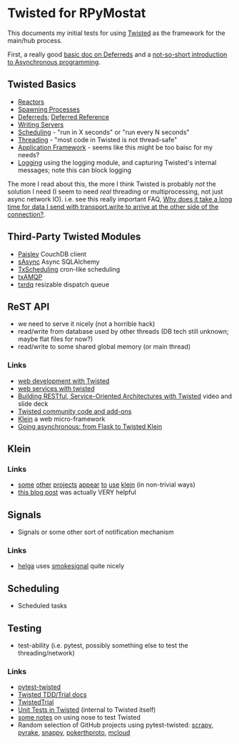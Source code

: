 Twisted for RPyMostat
======================

This documents my initial tests for using [Twisted](https://twistedmatrix.com/) as the framework for the main/hub process.

First, a really good [basic doc on Deferreds](http://ezyang.com/twisted/defer2.html) and a [not-so-short introduction to Asynchronous programming](http://krondo.com/blog/?p=1209).

Twisted Basics
---------------

* [Reactors](https://twistedmatrix.com/documents/current/core/howto/reactor-basics.html)
* [Spawning Processes](https://twistedmatrix.com/documents/current/core/howto/process.html)
* [Deferreds](https://twistedmatrix.com/documents/current/core/howto/defer-intro.html); [Deferred Reference](https://twistedmatrix.com/documents/current/core/howto/defer.html)
* [Writing Servers](https://twistedmatrix.com/documents/current/core/howto/servers.html)
* [Scheduling](https://twistedmatrix.com/documents/current/core/howto/time.html) - "run in X seconds" or "run every N seconds"
* [Threading](https://twistedmatrix.com/documents/current/core/howto/threading.html) - "most code in Twisted is not thread-safe"
* [Application Framework](https://twistedmatrix.com/documents/current/core/howto/application.html) - seems like this might be too baisc for my needs?
* [Logging](https://twistedmatrix.com/documents/current/core/howto/logging.html#using-the-standard-library-logging-module) using the logging module, and capturing Twisted's internal messages; note this can block logging

The more I read about this, the more I think Twisted is probably *not* the solution I need (I seem to need _real_ threading or multiprocessing, not just async network IO). i.e. see
this really important FAQ, [Why does it take a long time for data I send with transport.write to arrive at the other side of the connection?](http://twistedmatrix.com/trac/wiki/FrequentlyAskedQuestions#WhydoesittakealongtimefordataIsendwithtransport.writetoarriveattheothersideoftheconnection).


Third-Party Twisted Modules
----------------------------

* [Paisley](https://launchpad.net/paisley) CouchDB client
* [sAsync](https://pypi.python.org/pypi/sAsync/0.7) Async SQLAlchemy
* [TxScheduling](https://github.com/benliles/TxScheduling) cron-like scheduling
* [txAMQP](https://launchpad.net/txamqp)
* [txrdq](https://launchpad.net/txrdq) resizable dispatch queue

ReST API
---------

* we need to serve it nicely (not a horrible hack)
* read/write from database used by other threads (DB tech still unknown; maybe flat files for now?)
* read/write to some shared global memory (or main thread)

### Links

* [web development with Twisted](http://twistedmatrix.com/trac/wiki/WebDevelopmentWithTwisted)
* [web services with twisted](http://zenmachine.wordpress.com/web-services-and-twisted/)
* [Building RESTful, Service-Oriented Architectures with Twisted](http://lanyrd.com/2012/pycon-za/syyfm/) video and slide deck
* [Twisted community code and add-ons](https://twistedmatrix.com/trac/wiki/ProjectsUsingTwisted)
* [Klein](http://klein.readthedocs.org/en/latest/) a web micro-framework
* [Going asynchronous: from Flask to Twisted Klein](http://tavendo.com/blog/post/going-asynchronous-from-flask-to-twisted-klein/)

Klein
------

### Links

* [some](https://github.com/SamuelMarks/cscie90-hw8/blob/baae8d648420c2cd8c07391a5bc425152a996af1/hw8/server.py) [other](https://github.com/rackerlabs/otter/blob/master/otter/rest/application.py) [projects](https://github.com/rackerlabs/otter/blob/master/otter/rest/otterapp.py) [appear](https://github.com/rackerlabs/otter/blob/master/otter/rest/admin.py) [to](https://github.com/therve/ersid/blob/1bc409851ee104ccef22ff4835daa00cdb29a8c2/ersid/rest.py) [use](https://github.com/armooo/jukebox/blob/24e41bb2d20aff6859c7133ca4d7fc37ad3eaba5/jukebox/httpd.py) [klein](https://github.com/radix/coverapi/blob/7611797095c5ffd35f21363bd7cdc4150c15fd6a/coverapi/httpapi.py) (in non-trivial ways)
* [this blog post](http://tavendo.com/blog/post/mixing-web-and-wamp-code-with-twisted-klein/) was actually VERY helpful

Signals
--------

* Signals or some other sort of notification mechanism

### Links

* [helga](https://github.com/shaunduncan/helga) uses [smokesignal](https://github.com/shaunduncan/smokesignal) quite nicely

Scheduling
-----------

* Scheduled tasks

Testing
--------

* test-ability (i.e. pytest, possibly something else to test the threading/network)

### Links

* [pytest-twisted](https://pypi.python.org/pypi/pytest-twisted)
* [Twisted TDD/Trial docs](https://twistedmatrix.com/documents/14.0.0/core/howto/trial.html)
* [TwistedTrial](http://twistedmatrix.com/trac/wiki/TwistedTrial)
* [Unit Tests in Twisted](http://twistedmatrix.com/documents/14.0.0/core/development/policy/test-standard.html) (internal to Twisted itself)
* [some notes](http://www.mechanicalcat.net/richard/log/Python/Tips_for_Testing_Twisted) on using nose to test Twisted
* Random selection of GitHub projects using pytest-twisted: [scrapy](https://github.com/scrapy/scrapy), [pyrake](https://github.com/elkingtowa/pyrake), [snappy](https://github.com/russell/snappy/blob/master/snappy/tests/test_webserver.py), [pokerthproto](https://github.com/FlorianWilhelm/pokerthproto/blob/master/tests/test_protocol.py), [mcloud](https://github.com/modera/mcloud)
